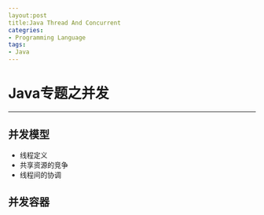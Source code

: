 ```yaml
---
layout:post
title:Java Thread And Concurrent
categries:
- Programming Language
tags:
- Java
---
```


# Java专题之并发
--------------------------------------

## 并发模型
- 线程定义
- 共享资源的竞争
- 线程间的协调

## 并发容器